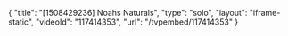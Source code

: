 {
    "title": "[1508429236] Noahs Naturals",
    "type": "solo",
    "layout": "iframe-static",
    "videoId": "117414353",
    "url": "\/tvpembed\/117414353"
}